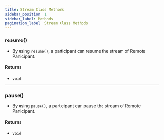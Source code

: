 ```yaml
---
title: Stream Class Methods
sidebar_position: 1
sidebar_label: Methods
pagination_label: Stream Class Methods
---
```


<div class="sdk-api-ref-only-h4">

### resume()

- By using `resume()`, a participant can resume the stream of Remote Participant.

#### Returns

- `void`

---

### pause()

- By using `pause()`, a participant can pause the stream of Remote Participant.

#### Returns

- `void`

</div>
